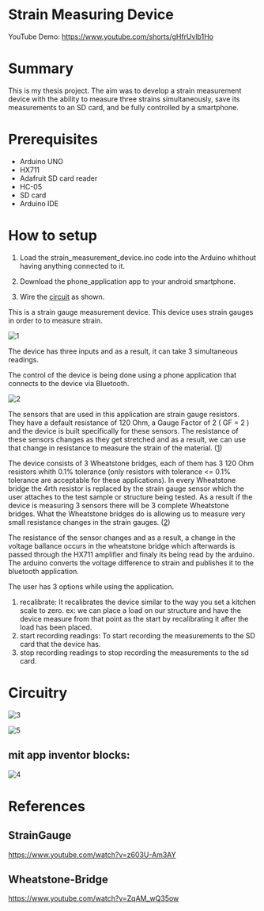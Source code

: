 # Strain Measuring Device

YouTube Demo: https://www.youtube.com/shorts/gHfrUvlb1Ho

# Summary

This is my thesis project. The aim was to develop a strain measurement device with the ability to measure three strains simultaneously, save its measurements to an SD card, and be fully controlled by a smartphone.

# Prerequisites

* Arduino UNO
* HX711
* Adafruit SD card reader
* HC-05
* SD card
* Arduino IDE

# How to setup

1. Load the strain_measurement_device.ino code into the Arduino whithout having anything connected to it. 

2. Download the phone_application app to your android smartphone.

3. Wire the [circuit](#circuitry) as shown. 



This is a strain gauge measurement device. This device uses strain gauges in order to to measure strain. 

![1](pictures/placement.jpg)

The device has three inputs and as a result, it can take 3 simultaneous readings.

The control of the device is being done using a phone application that connects to the device via Bluetooth.

![2](pictures/screenshot_app.PNG)

The sensors that are used in this application are strain gauge resistors. They have a default resistance of 120 Ohm, a Gauge Factor of 2 ( GF = 2 ) and the device is built specifically for these sensors. The resistance of these sensors changes as they get stretched and as a result, we can use that change in resistance to measure the strain of the material. ([1](#straingauge))   

The device consists of 3 Wheatstone bridges, each of them has 3 120 Ohm resistors whith 0.1% tolerance (only resistors with tolerance <= 0.1% tolerance are 
acceptable for these applications). In every Wheatstone bridge the 4rth resistor is replaced by the strain gauge sensor which the user attaches to the test sample or 
structure being tested. As a result if the device is measuring 3 sensors there will be 3 complete Wheatstone bridges. What the Wheatstone bridges do is 
allowing us to measure very small resistance changes in the strain gauges. ([2](#wheatstone-bridge))

The resistance of the sensor changes and as a result, a change in the voltage ballance occurs in the wheatstone bridge which afterwards is passed through the HX711 amplifier and finaly its being read by the arduino. The arduino converts the voltage difference to strain and publishes it to the bluetooth application.

The user has 3 options while using the application. 

1) recalibrate: It recalibrates the device similar to the way you set a kitchen scale to zero. ex: we can place a load on our structure and have the device measure from that point as the start by recalibrating it after the load has been placed.
2) start recording readings: To start recording the measurements to the SD card that the device has.
3) stop recording readings to stop recording the measurements to the sd card.

# Circuitry

![3](pictures/schematic.PNG)


![5](pictures/279670787_1705312476483181_8966646382633138351_n.jpg)

## mit app inventor blocks: 

![4](pictures/3%20readings%20recalibrate%20button.PNG)

# References

## StrainGauge
https://www.youtube.com/watch?v=z603U-Am3AY

## Wheatstone-Bridge
https://www.youtube.com/watch?v=ZqAM_wQ35ow


